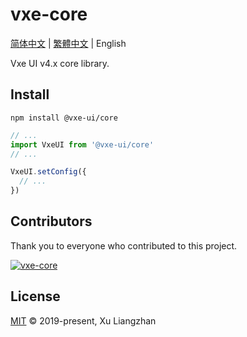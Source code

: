 # vxe-core

[简体中文](README.md) | [繁體中文](README.zh-TW.md) | English  

Vxe UI v4.x core library.

## Install

```shell
npm install @vxe-ui/core
```

```javascript
// ...
import VxeUI from '@vxe-ui/core'
// ...

VxeUI.setConfig({
  // ...
})
```

## Contributors

Thank you to everyone who contributed to this project.

[![vxe-core](https://contrib.rocks/image?repo=x-extends/vxe-core)](https://github.com/x-extends/vxe-core/graphs/contributors)

## License

[MIT](LICENSE) © 2019-present, Xu Liangzhan
